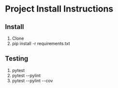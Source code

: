 # Project Install Instructions

## Install

1. Clone
2. pip install -r requirements.txt

## Testing

1. pytest
2. pytest --pylint
3. pytest --pylint --cov